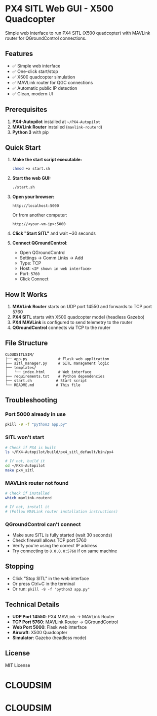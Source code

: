 # PX4 SITL Web GUI - X500 Quadcopter

Simple web interface to run PX4 SITL (X500 quadcopter) with MAVLink router for QGroundControl connections.

## Features

- ✅ Simple web interface
- ✅ One-click start/stop
- ✅ X500 quadcopter simulation
- ✅ MAVLink router for QGC connections
- ✅ Automatic public IP detection
- ✅ Clean, modern UI

## Prerequisites

1. **PX4-Autopilot** installed at `~/PX4-Autopilot`
2. **MAVLink Router** installed (`mavlink-routerd`)
3. **Python 3** with pip

## Quick Start

1. **Make the start script executable:**
   ```bash
   chmod +x start.sh
   ```

2. **Start the web GUI:**
   ```bash
   ./start.sh
   ```

3. **Open your browser:**
   ```
   http://localhost:5000
   ```
   Or from another computer:
   ```
   http://<your-vm-ip>:5000
   ```

4. **Click "Start SITL"** and wait ~30 seconds

5. **Connect QGroundControl:**
   - Open QGroundControl
   - Settings → Comm Links → Add
   - Type: TCP
   - Host: `<IP shown in web interface>`
   - Port: `5760`
   - Click Connect

## How It Works

1. **MAVLink Router** starts on UDP port 14550 and forwards to TCP port 5760
2. **PX4 SITL** starts with X500 quadcopter model (headless Gazebo)
3. **PX4 MAVLink** is configured to send telemetry to the router
4. **QGroundControl** connects via TCP to the router

## File Structure

```
CLOUDSITLSIM/
├── app.py              # Flask web application
├── sitl_manager.py     # SITL management logic
├── templates/
│   └── index.html      # Web interface
├── requirements.txt    # Python dependencies
├── start.sh           # Start script
└── README.md          # This file
```

## Troubleshooting

### Port 5000 already in use
```bash
pkill -9 -f "python3 app.py"
```

### SITL won't start
```bash
# Check if PX4 is built
ls ~/PX4-Autopilot/build/px4_sitl_default/bin/px4

# If not, build it
cd ~/PX4-Autopilot
make px4_sitl
```

### MAVLink router not found
```bash
# Check if installed
which mavlink-routerd

# If not, install it
# (Follow MAVLink router installation instructions)
```

### QGroundControl can't connect
- Make sure SITL is fully started (wait 30 seconds)
- Check firewall allows TCP port 5760
- Verify you're using the correct IP address
- Try connecting to `0.0.0.0:5760` if on same machine

## Stopping

- Click "Stop SITL" in the web interface
- Or press Ctrl+C in the terminal
- Or run: `pkill -9 -f "python3 app.py"`

## Technical Details

- **UDP Port 14550**: PX4 MAVLink → MAVLink Router
- **TCP Port 5760**: MAVLink Router → QGroundControl
- **Web Port 5000**: Flask web interface
- **Aircraft**: X500 Quadcopter
- **Simulator**: Gazebo (headless mode)

## License

MIT License
# CLOUDSIM
# CLOUDSIM
